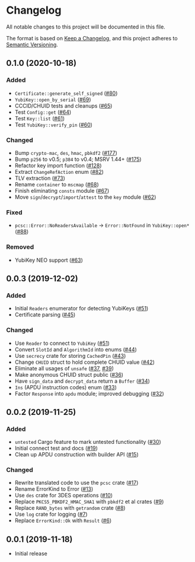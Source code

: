 # Changelog
All notable changes to this project will be documented in this file.

The format is based on [Keep a Changelog](https://keepachangelog.com/en/1.0.0/),
and this project adheres to [Semantic Versioning](https://semver.org/spec/v2.0.0.html).

## 0.1.0 (2020-10-18)
### Added
- `Certificate::generate_self_signed` ([#80])
- `YubiKey::open_by_serial` ([#69])
- CCCID/CHUID tests and cleanups ([#65])
- Test `Config::get` ([#64])
- Test `Key::list` ([#61])
- Test `YubiKey::verify_pin` ([#60])

### Changed
- Bump `crypto-mac`, `des`, `hmac`, `pbkdf2` ([#177])
- Bump `p256` to v0.5; `p384` to v0.4; MSRV 1.44+ ([#175])
- Refactor key import function ([#128])
- Extract `ChangeRefAction` enum ([#82])
- TLV extraction ([#73])
- Rename `container` to `mscmap` ([#68])
- Finish eliminating `consts` module ([#67])
- Move `sign`/`decrypt`/`import`/`attest` to the `key` module ([#62])

### Fixed
- `pcsc::Error::NoReadersAvailable` -> `Error::NotFound` in `YubiKey::open*` ([#88])

### Removed
- YubiKey NEO support ([#63])

[#177]: https://github.com/iqlusioninc/yubikey-piv.rs/pull/177
[#175]: https://github.com/iqlusioninc/yubikey-piv.rs/pull/175
[#128]: https://github.com/iqlusioninc/yubikey-piv.rs/pull/128
[#82]: https://github.com/iqlusioninc/yubikey-piv.rs/pull/82
[#73]: https://github.com/iqlusioninc/yubikey-piv.rs/pull/73
[#88]: https://github.com/iqlusioninc/yubikey-piv.rs/pull/88
[#80]: https://github.com/iqlusioninc/yubikey-piv.rs/pull/80
[#69]: https://github.com/iqlusioninc/yubikey-piv.rs/pull/69
[#68]: https://github.com/iqlusioninc/yubikey-piv.rs/pull/68
[#67]: https://github.com/iqlusioninc/yubikey-piv.rs/pull/67
[#65]: https://github.com/iqlusioninc/yubikey-piv.rs/pull/65
[#64]: https://github.com/iqlusioninc/yubikey-piv.rs/pull/64
[#63]: https://github.com/iqlusioninc/yubikey-piv.rs/pull/63
[#62]: https://github.com/iqlusioninc/yubikey-piv.rs/pull/62
[#61]: https://github.com/iqlusioninc/yubikey-piv.rs/pull/61
[#60]: https://github.com/iqlusioninc/yubikey-piv.rs/pull/60

## 0.0.3 (2019-12-02)
### Added
- Initial `Readers` enumerator for detecting YubiKeys ([#51])
- Certificate parsing ([#45])

### Changed
- Use `Reader` to connect to `YubiKey` ([#51])
- Convert `SlotId` and `AlgorithmId` into enums ([#44])
- Use `secrecy` crate for storing `CachedPin` ([#43])
- Change `CHUID` struct to hold complete CHUID value ([#42])
- Eliminate all usages of `unsafe` ([#37], [#39])
- Make anonymous CHUID struct public ([#36])
- Have `sign_data` and `decrypt_data` return a `Buffer` ([#34])
- `Ins` (APDU instruction codes) enum ([#33])
- Factor `Response` into `apdu` module; improved debugging ([#32])

[#51]: https://github.com/iqlusioninc/yubikey-piv.rs/pull/51
[#45]: https://github.com/iqlusioninc/yubikey-piv.rs/pull/45
[#44]: https://github.com/iqlusioninc/yubikey-piv.rs/pull/44
[#43]: https://github.com/iqlusioninc/yubikey-piv.rs/pull/43
[#42]: https://github.com/iqlusioninc/yubikey-piv.rs/pull/42
[#39]: https://github.com/iqlusioninc/yubikey-piv.rs/pull/39
[#37]: https://github.com/iqlusioninc/yubikey-piv.rs/pull/37
[#36]: https://github.com/iqlusioninc/yubikey-piv.rs/pull/36
[#34]: https://github.com/iqlusioninc/yubikey-piv.rs/pull/34
[#33]: https://github.com/iqlusioninc/yubikey-piv.rs/pull/33
[#32]: https://github.com/iqlusioninc/yubikey-piv.rs/pull/32

## 0.0.2 (2019-11-25)
### Added
- `untested` Cargo feature to mark untested functionality ([#30])
- Initial connect test and docs ([#19])
- Clean up APDU construction with builder API ([#15])

### Changed
- Rewrite translated code to use the `pcsc` crate ([#17])
- Rename ErrorKind to Error ([#13])
- Use `des` crate for 3DES operations ([#10])
- Replace `PKCS5_PBKDF2_HMAC_SHA1` with `pbkdf2` et al crates ([#9])
- Replace `RAND_bytes` with `getrandom` crate ([#8])
- Use `log` crate for logging ([#7])
- Replace `ErrorKind::Ok` with `Result` ([#6])

[#30]: https://github.com/iqlusioninc/yubikey-piv.rs/pull/30
[#19]: https://github.com/iqlusioninc/yubikey-piv.rs/pull/19
[#17]: https://github.com/iqlusioninc/yubikey-piv.rs/pull/17
[#15]: https://github.com/iqlusioninc/yubikey-piv.rs/pull/15
[#13]: https://github.com/iqlusioninc/yubikey-piv.rs/pull/13
[#10]: https://github.com/iqlusioninc/yubikey-piv.rs/pull/10
[#9]: https://github.com/iqlusioninc/yubikey-piv.rs/pull/9
[#8]: https://github.com/iqlusioninc/yubikey-piv.rs/pull/8
[#7]: https://github.com/iqlusioninc/yubikey-piv.rs/pull/7
[#6]: https://github.com/iqlusioninc/yubikey-piv.rs/pull/6

## 0.0.1 (2019-11-18)
- Initial release
